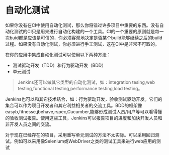 # 自动化测试
如果你没有在CI中使用自动化测试，那么你将错过许多项目中重要的东西。没有自动化测试的CI只是用来进行自动化构建的一个工具。CI的一个重要的原则就是每一次buid都是应该是可信的，你必须客观地决定是否某个build能够继续之后的build过程。如果没有自动化测试，你必须进行手工测试，这在CI中是非常不可取的。

在你的应用中集成自动化测试可以使用以下两种方法：
- 测试驱动开发（TDD）和行为驱动开发（BDD）
- 单元测试

> Jenkins还可以做其它类型的自动化测试，如：integration tesing,web testing,functional testing,performance testing,load testing。


Jenkins也可以和其它技术结合，如：行为驱动开发，验收测试驱动开发。它们的集合可以作为项目开发者和其它利益相关者的交流工具。BDD的框架像easyb,fitnesse,jbehave,rspec,Cucumber,能够形成测试人员/用户等可以看得懂的验收测试报告。使用这些工具，Jenkins可以报告项目的进度和加快开发人员和非开发人员之间的交流。

对于现在已经存在的项目，采用重写单元测试的方法不太实际。可以采用回归测试。例如可以采用像Selenium或WebDriver之类的测试工具来进行web应用的测试
